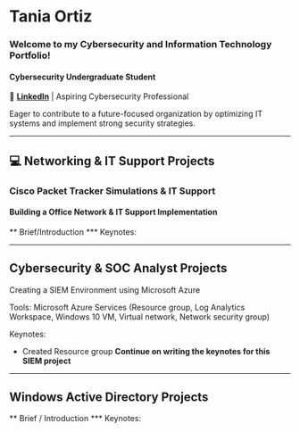 # Tania Ortiz
### Welcome to my Cybersecurity and Information Technology Portfolio!

#### Cybersecurity Undergraduate Student 
🔗 [**LinkedIn**](https://www.linkedin.com/in/tania-ortiz1) | Aspiring Cybersecurity Professional

Eager to contribute to a future-focused organization by optimizing IT systems and implement strong security strategies.

______________________________________________________________________________________________
## 💻 Networking & IT Support Projects 
### Cisco Packet Tracker Simulations & IT Support
#### Building a Office Network & IT Support Implementation

** Brief/Introduction
*** Keynotes:
_______________________________________________________________________________________________

## Cybersecurity & SOC Analyst Projects 

Creating a SIEM Environment using Microsoft Azure

Tools: Microsoft Azure Services (Resource group, Log Analytics Workspace, Windows 10 VM,
Virtual network, Network security group)

Keynotes:
-  Created Resource group **Continue on writing the keynotes for this SIEM project** 

_______________________________________________________________________________________________

## Windows Active Directory Projects

** Brief / Introduction
*** Keynotes:
